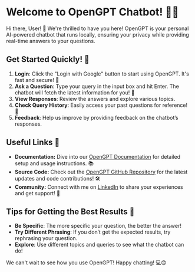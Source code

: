 # Welcome to OpenGPT Chatbot! 🚀🤖

Hi there, User! 👋 We're thrilled to have you here! OpenGPT is your personal AI-powered chatbot that runs locally, ensuring your privacy while providing real-time answers to your questions.

## Get Started Quickly! 🔗

1. **Login**: Click the "Login with Google" button to start using OpenGPT. It's fast and secure! 🔐
2. **Ask a Question**: Type your query in the input box and hit Enter. The chatbot will fetch the latest information for you! 💬
3. **View Responses**: Review the answers and explore various topics.
4. **Check Query History**: Easily access your past questions for reference! 📜
5. **Feedback**: Help us improve by providing feedback on the chatbot’s responses.

## Useful Links 🌟

- **Documentation:** Dive into our [OpenGPT Documentation](https://github.com/Vikokare/OpenGPT) for detailed setup and usage instructions. 📚
- **Source Code:** Check out the [OpenGPT GitHub Repository](https://github.com/Vikokare) for the latest updates and code contributions! 🛠️
- **Community:** Connect with me on [LinkedIn](https://www.linkedin.com/in/vaibhavkokare) to share your experiences and get support! 💬

## Tips for Getting the Best Results 🎯

- **Be Specific**: The more specific your question, the better the answer!
- **Try Different Phrasing**: If you don’t get the expected results, try rephrasing your question.
- **Explore**: Use different topics and queries to see what the chatbot can do!

We can't wait to see how you use OpenGPT! Happy chatting! 💻😊
